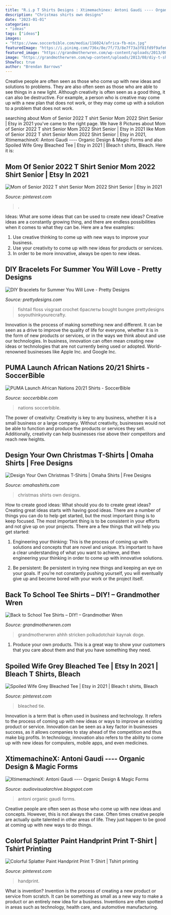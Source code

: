 ```yaml
---
title: "R.i.p T Shirts Designs : Xtimemachinex: Antoni Gaudi ---- Organic Design &amp; Magic Forms"
description: "Christmas shirts own designs"
date: "2023-01-01"
categories:
- "ideas"
tags: ["ideas"]
images:
- "https://www.soccerbible.com/media/116024/africa-fb-min.jpg"
featuredImage: "https://i.pinimg.com/736x/8e/7f/73/8e7f73a3f81fd9f9afe68181ce193190.jpg"
featured_image: "https://grandmotherwren.com/wp-content/uploads/2013/08/diy-t-shirt-ideas.jpg"
image: "https://grandmotherwren.com/wp-content/uploads/2013/08/diy-t-shirt-ideas.jpg"
ShowToc: true
author: "Brendan Barrows"
---
```



Creative people are often seen as those who come up with new ideas and solutions to problems. They are also often seen as those who are able to see things in a new light. Although creativity is often seen as a good thing, it can also be destructive. For example, a person who is creative may come up with a new plan that does not work, or they may come up with a solution to a problem that does not work.

	

		
searching about Mom of Senior 2022 T shirt Senior Mom 2022 Shirt Senior | Etsy in 2021 you've came to the right page. We have 8 Pictures about Mom of Senior 2022 T shirt Senior Mom 2022 Shirt Senior | Etsy in 2021 like Mom of Senior 2022 T shirt Senior Mom 2022 Shirt Senior | Etsy in 2021, XtimemachineX: Antoni Gaudi ---- Organic Design &amp; Magic Forms and also Spoiled Wife Grey Bleached Tee | Etsy in 2021 | Bleach t shirts, Bleach. Here it is:
		
    
## Mom Of Senior 2022 T Shirt Senior Mom 2022 Shirt Senior | Etsy In 2021

<img loading=lazy src="https://i.pinimg.com/736x/8e/7f/73/8e7f73a3f81fd9f9afe68181ce193190.jpg" onerror="this.onerror=null;this.src='https://tse4.mm.bing.net/th?id=OIP.4nY0_69xsugJugF52EKRRAHaJ3&amp;pid=15.1';" alt="Mom of Senior 2022 T shirt Senior Mom 2022 Shirt Senior | Etsy in 2021">

_Source: pinterest.com_

>. 

	

Ideas: What are some ideas that can be used to create new ideas?
Creative ideas are a constantly growing thing, and there are endless possibilities when it comes to what they can be. Here are a few examples:
1. Use creative thinking to come up with new ways to improve your business.
2. Use your creativity to come up with new ideas for products or services.
3. In order to be more innovative, always be open to new ideas.

    
## DIY Bracelets For Summer You Will Love - Pretty Designs

<img loading=lazy src="https://www.prettydesigns.com/wp-content/uploads/2014/06/Fishtail-Bracelet.jpg" onerror="this.onerror=null;this.src='https://tse4.mm.bing.net/th?id=OIP.sAzVKsLMemSpJ1oDZDO1FQHaKQ&amp;pid=15.1';" alt="DIY Bracelets for Summer You Will Love - Pretty Designs">

_Source: prettydesigns.com_

>fishtail floss visgraat crochet браслеты bought bungee prettydesigns soyouthinkyourecrafty. 

	

Innovation is the process of making something new and different. It can be seen as a drive to improve the quality of life for everyone, whether it is in the form of new products or services, or in the ways we think about and use our technologies. In business, innovation can often mean creating new ideas or technologies that are not currently being used or adopted. World-renowned businesses like Apple Inc. and Google Inc.

    
## PUMA Launch African Nations 20/21 Shirts - SoccerBible

<img loading=lazy src="https://www.soccerbible.com/media/116024/africa-fb-min.jpg" onerror="this.onerror=null;this.src='https://tse1.mm.bing.net/th?id=OIP.0uK7nROMA85BQ3ol1tNgEwHaD4&amp;pid=15.1';" alt="PUMA Launch African Nations 20/21 Shirts - SoccerBible">

_Source: soccerbible.com_

>nations soccerbible. 

	

The power of creativity:
Creativity is key to any business, whether it is a small business or a large company. Without creativity, businesses would not be able to function and produce the products or services they sell. Additionally, creativity can help businesses rise above their competitors and reach new heights.

    
## Design Your Own Christmas T-Shirts | Omaha Shirts | Free Designs

<img loading=lazy src="https://omahashirts.com/wp-content/uploads/2017/11/unnamed-2.jpg" onerror="this.onerror=null;this.src='https://tse2.mm.bing.net/th?id=OIP.TKLgJQk5v34eU-eNs4rU_QHaIP&amp;pid=15.1';" alt="Design Your Own Christmas T-Shirts | Omaha Shirts | Free Designs">

_Source: omahashirts.com_

>christmas shirts own designs. 

	

How to create good ideas: What should you do to create great ideas?
Creating great ideas starts with having good ideas. There are a number of things you can do to help get started, but the most important thing is to keep focused. The most important thing is to be consistent in your efforts and not give up on your projects. There are a few things that will help you get started:
1. Engineering your thinking: This is the process of coming up with solutions and concepts that are novel and unique. It’s important to have a clear understanding of what you want to achieve, and then engineering your thinking in order to come up with innovative solutions.

2. Be persistent: Be persistent in trying new things and keeping an eye on your goals. If you’re not constantly pushing yourself, you will eventually give up and become bored with your work or the project itself.


    
## Back To School Tee Shirts – DIY! – Grandmother Wren

<img loading=lazy src="https://grandmotherwren.com/wp-content/uploads/2013/08/diy-t-shirt-ideas.jpg" onerror="this.onerror=null;this.src='https://tse4.mm.bing.net/th?id=OIP.bz9w9ic2ToNln0JgxjH4FwHaKl&amp;pid=15.1';" alt="Back to School Tee Shirts – DIY! – Grandmother Wren">

_Source: grandmotherwren.com_

>grandmotherwren ahhh stricken polkadotchair kaynak doge. 

	

1. Produce your own products. This is a great way to show your customers that you care about them and that you have something they need.

    
## Spoiled Wife Grey Bleached Tee | Etsy In 2021 | Bleach T Shirts, Bleach

<img loading=lazy src="https://i.pinimg.com/736x/21/6a/38/216a38cf37c7353e66a19cbb5ddf0c4e.jpg" onerror="this.onerror=null;this.src='https://tse4.mm.bing.net/th?id=OIP.XV4uI-YoO9DMJ7XrzgRgLQHaNK&amp;pid=15.1';" alt="Spoiled Wife Grey Bleached Tee | Etsy in 2021 | Bleach t shirts, Bleach">

_Source: pinterest.com_

>bleached tie. 

	

Innovation is a term that is often used in business and technology. It refers to the process of coming up with new ideas or ways to improve an existing product or service. Innovation can be seen as a key factor in businesses success, as it allows companies to stay ahead of the competition and thus make big profits. In technology, innovation also refers to the ability to come up with new ideas for computers, mobile apps, and even medicines.

    
## XtimemachineX: Antoni Gaudi ---- Organic Design &amp; Magic Forms

<img loading=lazy src="http://3.bp.blogspot.com/_L7yX0jnGAJ0/TJ6d531bSZI/AAAAAAAAAVw/Be0VqGhaca0/s1600/IMG_1139.JPG" onerror="this.onerror=null;this.src='https://tse4.mm.bing.net/th?id=OIP.NS-Sj3uzPJ5raI6Yz7WgHAHaKK&amp;pid=15.1';" alt="XtimemachineX: Antoni Gaudi ---- Organic Design &amp; Magic Forms">

_Source: audiovisualarchive.blogspot.com_

>antoni organic gaudi forms. 

	

Creative people are often seen as those who come up with new ideas and concepts. However, this is not always the case. Often times creative people are actually quite talented in other areas of life. They just happen to be good at coming up with new ways to do things.

    
## Colorful Splatter Paint Handprint Print T-Shirt | Tshirt Printing

<img loading=lazy src="https://i.pinimg.com/736x/b1/04/de/b104de96656be82a07db19870ebd1b5d.jpg" onerror="this.onerror=null;this.src='https://tse2.mm.bing.net/th?id=OIP.8_Icry2zD3qb9B-bnHNjxAHaJ2&amp;pid=15.1';" alt="Colorful Splatter Paint Handprint Print T-Shirt | Tshirt printing">

_Source: pinterest.com_

>handprint. 

	

What is invention?
Invention is the process of creating a new product or service from scratch. It can be something as small as a new way to make a product or an entirely new idea for a business. Inventions are often spotted in areas such as technology, health care, and automotive manufacturing.

